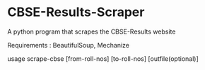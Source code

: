 CBSE-Results-Scraper
====================

A python program that scrapes the CBSE-Results website 

Requirements : BeautifulSoup, Mechanize

usage scrape-cbse [from-roll-nos] [to-roll-nos] [outfile(optional)]
